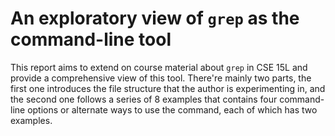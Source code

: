 # An exploratory view of `grep` as the command-line tool

This report aims to extend on course material about `grep` in CSE 15L and provide a comprehensive view of this tool. There're mainly two parts,
the first one introduces the file structure that the author is experimenting in, and the second one follows a series of 8 examples that 
contains four command-line options or alternate ways to use the command, each of which has two examples.
